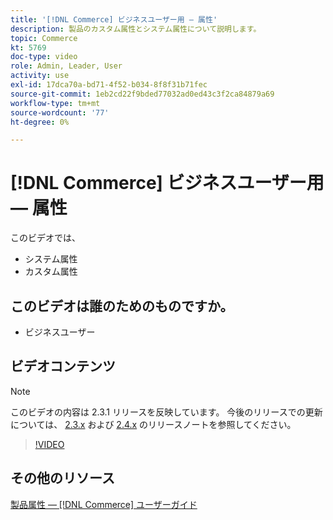 ```yaml
---
title: '[!DNL Commerce] ビジネスユーザー用 — 属性'
description: 製品のカスタム属性とシステム属性について説明します。
topic: Commerce
kt: 5769
doc-type: video
role: Admin, Leader, User
activity: use
exl-id: 17dca70a-bd71-4f52-b034-8f8f31b71fec
source-git-commit: 1eb2cd22f9bded77032ad0ed43c3f2ca84879a69
workflow-type: tm+mt
source-wordcount: '77'
ht-degree: 0%

---
```


# [!DNL Commerce] ビジネスユーザー用 — 属性

このビデオでは、

- システム属性
- カスタム属性

## このビデオは誰のためのものですか。

- ビジネスユーザー

## ビデオコンテンツ

>[!NOTE]
>
>このビデオの内容は 2.3.1 リリースを反映しています。 今後のリリースでの更新については、 [ 2.3.x](https://devdocs.magento.com/guides/v2.3/release-notes/bk-release-notes.html) および [ 2.4.x](https://devdocs.magento.com/guides/v2.4/release-notes/bk-release-notes.html) のリリースノートを参照してください。

>[!VIDEO](https://video.tv.adobe.com/v/35954?quality=12&learn=on)

## その他のリソース

[製品属性 —  [!DNL Commerce] ユーザーガイド](https://docs.magento.com/user-guide/catalog/product-attributes.html)
